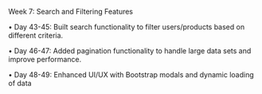 Week 7: Search and Filtering Features



•	Day 43-45: Built search functionality to filter users/products based on different criteria.



•	Day 46-47: Added pagination functionality to handle large data sets and improve performance.




•	Day 48-49: Enhanced UI/UX with Bootstrap modals and dynamic loading of data
